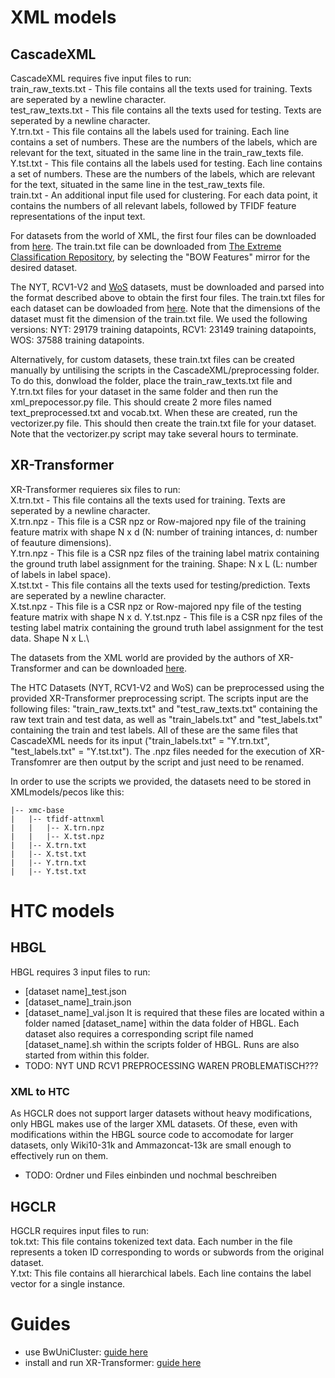 # XML models
## CascadeXML
CascadeXML requires five input files to run: \
train_raw_texts.txt - This file contains all the texts used for training. Texts are seperated by a newline character.\
test_raw_texts.txt - This file contains all the texts used for testing. Texts are seperated by a newline character.\
Y.trn.txt - This file contains all the labels used for training. Each line contains a set of numbers. These are the numbers of the labels, which are relevant for the text, situated in the same line in the train_raw_texts file.\
Y.tst.txt - This file contains all the labels used for testing. Each line contains a set of numbers. These are the numbers of the labels, which are relevant for the text, situated in the same line in the test_raw_texts file.\
train.txt - An additional input file used for clustering. For each data point, it contains the numbers of all relevant labels, followed by TFIDF feature representations of the input text.

For datasets from the world of XML, the first four files can be downloaded from [here](https://github.com/yourh/AttentionXML). The train.txt file can be downloaded from [The Extreme Classification Repository](http://manikvarma.org/downloads/XC/XMLRepository.html), by selecting the "BOW Features" mirror for the desired dataset. 

The NYT, RCV1-V2 and [WoS](https://data.mendeley.com/datasets/9rw3vkcfy4/6) datasets, must be downloaded and parsed into the format described above to obtain the first four files. The train.txt files for each dataset can be dowloaded from [here](https://drive.google.com/drive/folders/1dHqrKTVkjPvZ0ozlOu9UUOJykW64tVXW?usp=sharing). Note that the dimensions of the dataset must fit the dimension of the train.txt file. We used the following versions: NYT: 29179 training datapoints, RCV1: 23149 training datapoints, WOS: 37588 training datapoints.

Alternatively, for custom datasets, these train.txt files can be created manually by untilising the scripts in the CascadeXML/preprocessing folder. To do this, donwload the folder, place the train_raw_texts.txt file and Y.trn.txt files for your dataset in the same folder and then run the xml_prepocessor.py file. This should create 2 more files named text_preprocessed.txt and vocab.txt. When these are created, run the vectorizer.py file. This should then create the train.txt file for your dataset. Note that the vectorizer.py script may take several hours to terminate. 
## XR-Transformer
XR-Transformer requieres six files to run: \
X.trn.txt - This file contains all the texts used for training. Texts are seperated by a newline character.\
X.trn.npz - This file is a CSR npz or Row-majored npy file of the training feature matrix with shape N x d (N: number of training intances, d: number of feauture dimensions).\
Y.trn.npz - This file is a CSR npz files of the training label matrix containing the ground truth label assignment for the training. Shape: N x L (L: number of labels in label space).\
X.tst.txt - This file contains all the texts used for testing/prediction. Texts are seperated by a newline character.\
X.tst.npz - This file is a CSR npz or Row-majored npy file of the testing feature matrix with shape N x d.
Y.tst.npz - This file is a CSR npz files of the testing label matrix containing the ground truth label assignment for the test data. Shape N x L.\

The datasets from the XML world are provided by the authors of XR-Transformer and can be downloaded [here](https://ia902308.us.archive.org/21/items/pecos-dataset/xmc-base/).

The HTC Datasets (NYT, RCV1-V2 and WoS) can be preprocessed using the provided XR-Transformer preprocessing script. The scripts input are the following files: "train_raw_texts.txt" and "test_raw_texts.txt" containing the raw text train and test data, as well as "train_labels.txt" and "test_labels.txt" containing the train and test labels. All of these are the same files that CascadeXML needs for its input ("train_labels.txt" = "Y.trn.txt", "test_labels.txt" = "Y.tst.txt"). The .npz files needed for the execution of XR-Transfomrer are then output by the script and just need to be renamed. 

In order to use the scripts we provided, the datasets need to be stored in XMLmodels/pecos like this:
```
|-- xmc-base
|   |-- tfidf-attnxml
|   |   |-- X.trn.npz
|   |   |-- X.tst.npz
|   |-- X.trn.txt
|   |-- X.tst.txt
|   |-- Y.trn.txt
|   |-- Y.tst.txt
````

# HTC models
## HBGL 
HBGL requires 3 input files to run:
- [dataset name]_test.json
- [dataset_name]_train.json
- [dataset_name]_val.json
It is required that these files are located within a folder named [dataset_name] within the data folder of HBGL.
Each dataset also requires a corresponding script file named [dataset_name].sh within the scripts folder of HBGL. Runs are also started from within this folder.
- TODO: NYT UND RCV1 PREPROCESSING WAREN PROBLEMATISCH???

### XML to HTC
As HGCLR does not support larger datasets without heavy modifications, only HBGL makes use of the larger XML datasets.
Of these, even with modifications within the HBGL source code to accomodate for larger datasets, only Wiki10-31k and Ammazoncat-13k are small enough to effectively run on them.
- TODO: Ordner und Files einbinden und nochmal beschreiben

## HGCLR
HGCLR requires  input files to run:\
tok.txt: This file contains tokenized text data. Each number in the file represents a token ID corresponding to words or subwords from the original dataset.\
Y.txt: This file contains all hierarchical labels. Each line contains the label vector for a single instance. 







# Guides
- use BwUniCluster: [guide here](bw_uni_cluster.md)
- install and run XR-Transformer: [guide here](xr_transformer_guide.md)
